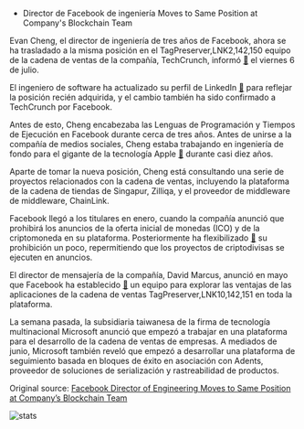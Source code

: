 * Director de Facebook de ingeniería Moves to Same Position at Company's Blockchain Team

Evan Cheng, el director de ingeniería de tres años de Facebook, ahora se ha trasladado a la misma posición en el TagPreserver,LNK2,142,150 equipo de la cadena de ventas de la compañía, TechCrunch, informó  [🔗](https://techcrunch.com/2018/07/05/bookchain/)  el viernes 6 de julio.

El ingeniero de software ha actualizado su perfil de LinkedIn  [🔗](https://www.linkedin.com/in/chengevan/)  para reflejar la posición recién adquirida, y el cambio también ha sido confirmado a TechCrunch por Facebook.

Antes de esto, Cheng encabezaba las Lenguas de Programación y Tiempos de Ejecución en Facebook durante cerca de tres años. Antes de unirse a la compañía de medios sociales, Cheng estaba trabajando en ingeniería de fondo para el gigante de la tecnología Apple  [🔗](https://cointelegraph.com/tags/apple)  durante casi diez años.

Aparte de tomar la nueva posición, Cheng está consultando una serie de proyectos relacionados con la cadena de ventas, incluyendo la plataforma de la cadena de tiendas de Singapur, Zilliqa, y el proveedor de middleware de middleware, ChainLink.

Facebook llegó a los titulares en enero, cuando la compañía anunció que prohibirá los anuncios de la oferta inicial de monedas (ICO) y de la criptomoneda en su plataforma. Posteriormente ha flexibilizado  [🔗](https://cointelegraph.com/news/facebook-reverses-ban-on-cryptocurrency-ads-maintains-ban-on-icos)  su prohibición un poco, repermitiendo que los proyectos de criptodivisas se ejecuten en anuncios.

El director de mensajería de la compañía, David Marcus, anunció en mayo que Facebook ha establecido  [🔗](https://cointelegraph.com/news/facebook-forms-exploratory-blockchain-team-led-by-coinbase-board-member)  un equipo para explorar las ventajas de las aplicaciones de la cadena de ventas TagPreserver,LNK10,142,151 en toda la plataforma.

La semana pasada, la subsidiaria taiwanesa de la firma de tecnología multinacional Microsoft anunció que empezó a trabajar en una plataforma para el desarrollo de la cadena de ventas de empresas. A mediados de junio, Microsoft también reveló que empezó a desarrollar una plataforma de seguimiento basada en bloques de éxito en asociación con Adents, proveedor de soluciones de serialización y rastreabilidad de productos.

Original source: [Facebook Director of Engineering Moves to Same Position at Company’s Blockchain Team](https://cointelegraph.com/news/facebook-director-of-engineering-moves-to-same-position-at-company-s-blockchain-team)

![stats](https://c.statcounter.com/11760860/0/a89fa40b/1/ "stats")
